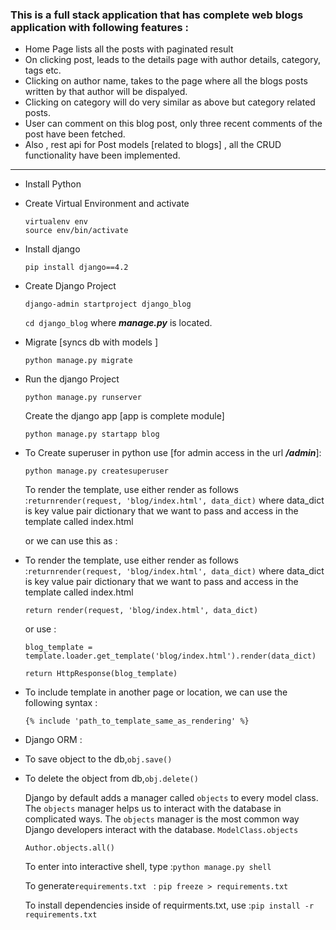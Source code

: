 ### This is a full stack application that has complete web blogs application with following features :

- Home Page lists all the posts with paginated result
- On clicking post, leads to the details page with author details, category, tags etc.
- Clicking on author name, takes to the page where all the blogs posts written by that author will be dispalyed.
- Clicking on category will do very similar as above but category related posts.
- User can comment on this blog post, only three recent comments of the post have been fetched.
- Also , rest api for Post models [related to blogs] , all the CRUD functionality have been implemented.

---

- Install Python
- Create Virtual Environment and activate

  ```
  virtualenv env
  source env/bin/activate
  ```
- Install django

  ```
  pip install django==4.2
  ```
- Create Django Project

  ```
  django-admin startproject django_blog
  ```

  `cd django_blog` where **_manage.py_** is located.
- Migrate [syncs db with models ]

  ```
  python manage.py migrate
  ```
- Run the django Project

  ```
  python manage.py runserver
  ```

  Create the django app [app is complete module]

  `python manage.py startapp blog`
- To Create superuser in python use [for admin access in the url ***/admin***]:

  ```
  python manage.py createsuperuser
  ```

  To render the template, use either render as follows :`returnrender(request, 'blog/index.html', data_dict)`
  where data_dict is key value pair dictionary that we want to pass and access in the template called index.html

  or we can use this as :
- To render the template, use either render as follows :`returnrender(request, 'blog/index.html', data_dict)`
  where data_dict is key value pair dictionary that we want to pass and access in the template called index.html

  ```
  return render(request, 'blog/index.html', data_dict)
  ```

  or use :

  `blog_template = template.loader.get_template('blog/index.html').render(data_dict)`

  `return HttpResponse(blog_template)`
- To include template in another page or location, we can use the following syntax :

  ```
  {% include 'path_to_template_same_as_rendering' %}
  ```
- Django ORM :
- To save object to the db,``obj.save()``
- To delete the object from db,``obj.delete()``

  Django by default adds a manager called `objects` to every model class. The `objects` manager helps us to interact     with the database in complicated ways. The `objects` manager is the most common way Django developers interact with the database. ``ModelClass.objects``

    ``Author.objects.all()``

    To enter into interactive shell, type :``python manage.py shell``

    To generate``requirements.txt `` :  ``pip freeze > requirements.txt``

    To install dependencies inside of requirments.txt, use :``pip install -r requirements.txt``
